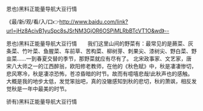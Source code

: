 恩也)黑料正能量导航大豆行情

《最/新/观/看/入/口👉http://www.baidu.com/link?url=jHz8AcivB1yuSpc8sJSrNM3GjOR6OSPiMLRbBTcVT1O&wd》--

恩也)黑料正能量导航大豆行情　　我们这里山间的野菜有：最常见的是蕨菜、灰条菜、竹叶菜、鱼腥菜、车前草、苦构菜、柳树芽、刺果尖、漆树尖、野白菜、野韭菜……一到春夏交替的季节，那野菜就应有尽有了。
	北宋政事家、文艺家，唐宋八大师之一的江西醉翁，欧阳修老教师，在他的《秋色赋》中，秋是凄凄惨切，悲风寒冷，秋是凄凉恐怖，苍凉昏暗的时节。故而有噫嘻悲哉!此秋声也的感触。大概是我的地步太低，发觉笨拙吧，真的没辙感知到秋的悲切，秋的萧飒，相反发觉秋是一年中最美的时节。





骄有)黑料正能量导航大豆行情

